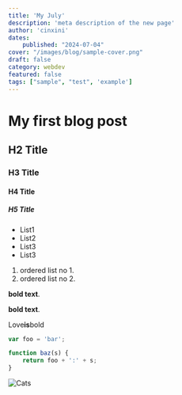 ```yaml
---
title: 'My July'
description: 'meta description of the new page'
author: 'cinxini'
dates:
    published: "2024-07-04"
cover: "/images/blog/sample-cover.png"
draft: false
category: webdev
featured: false
tags: ["sample", "test", 'example']
---
```

# My first blog post
## H2 Title
### H3 Title
#### H4 Title
##### H5 Title

- List1
- List2
 - List3
- List3

1. ordered list no 1.
2. ordered list no 2.

**bold text**.

__bold text__.

Love**is**bold

```js
var foo = 'bar';

function baz(s) {
    return foo + ':' + s;
}
```

![Cats](https://images.freeimages.com/image/previews/fb3/cute-cat-pattern-background-5691295.jpg)